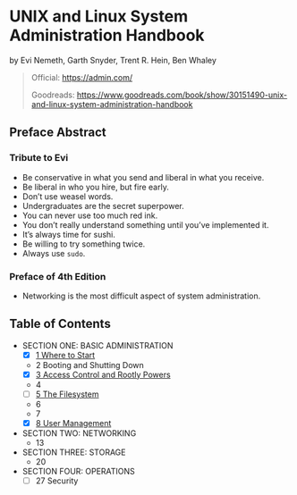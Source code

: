 # UNIX and Linux System Administration Handbook

by Evi Nemeth, Garth Snyder, Trent R. Hein, Ben Whaley

> Official: <https://admin.com/>
>
> Goodreads: <https://www.goodreads.com/book/show/30151490-unix-and-linux-system-administration-handbook>

## Preface Abstract

### Tribute to Evi

- Be conservative in what you send and liberal in what you receive.
- Be liberal in who you hire, but fire early.
- Don’t use weasel words.
- Undergraduates are the secret superpower.
- You can never use too much red ink.
- You don’t really understand something until you’ve implemented it.
- It’s always time for sushi.
- Be willing to try something twice.
- Always use `sudo`.

### Preface of 4th Edition

- Networking is the most difficult aspect of system administration.

## Table of Contents

- SECTION ONE: BASIC ADMINISTRATION
  - [x] [1 Where to Start](01_where_to_start)
  - 2 Booting and Shutting Down
  - [x] [3 Access Control and Rootly Powers](03_access_control_and_rootly_powers)
  - 4
  - [ ] [5 The Filesystem](05_the_filesystem)
  - 6
  - 7
  - [x] [8 User Management](08_user_management)
- SECTION TWO: NETWORKING
  - 13
- SECTION THREE: STORAGE
  - 20
- SECTION FOUR: OPERATIONS
  - [ ] 27 Security
